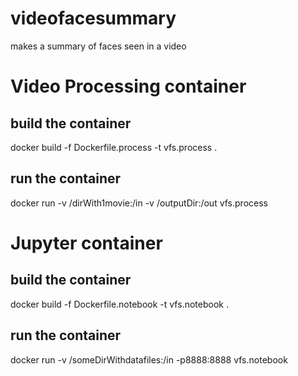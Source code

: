 # videofacesummary
makes a summary of faces seen in a video

# Video Processing container

## build the container
docker build -f Dockerfile.process -t vfs.process .

## run the container
docker run -v /dirWith1movie:/in -v /outputDir:/out vfs.process

# Jupyter container

## build the container
docker build -f Dockerfile.notebook -t vfs.notebook .

## run the container
docker run -v /someDirWithdatafiles:/in  -p8888:8888 vfs.notebook
